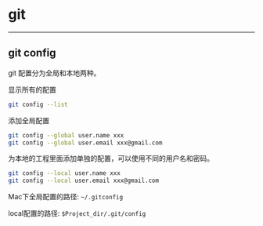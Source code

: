 # git
----

## git config

git 配置分为全局和本地两种。

显示所有的配置
```bash
git config --list
```

添加全局配置
```bash
git config --global user.name xxx
git config --global user.email xxx@gmail.com
```

为本地的工程里面添加单独的配置，可以使用不同的用户名和密码。

```bash
git config --local user.name xxx
git config --local user.email xxx@gmail.com
```
Mac下全局配置的路径: `~/.gitconfig`

local配置的路径: `$Project_dir/.git/config`
